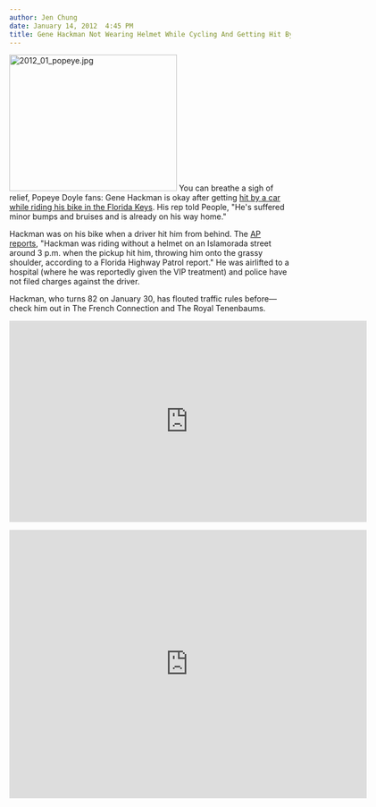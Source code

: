 ```yaml
---
author: Jen Chung
date: January 14, 2012  4:45 PM
title: Gene Hackman Not Wearing Helmet While Cycling And Getting Hit By Car
---
```


<p><span class="mt-enclosure mt-enclosure-image" style="display: inline;"> <img alt="2012_01_popeye.jpg" src="https://web.archive.org/web/20120131184719im_/http://gothamist.com/attachments/jen/2012_01_popeye.jpg" width="300" height="244" class="image-left"> </span>You can breathe a sigh of relief, Popeye Doyle fans: Gene Hackman is okay after getting <a href="https://web.archive.org/web/20120131184719/http://gothamist.com/2012/01/13/gene_hackman_airlifted_to_hospital.php">hit by a car while riding his bike in the Florida Keys</a>. His rep told People, &quot;He&apos;s suffered minor bumps and bruises and is already on his way home.&quot; </p>

<p>Hackman was on his bike when a driver hit him from behind. The <a href="https://web.archive.org/web/20120131184719/http://www.miamiherald.com/2012/01/13/2588502/gene-hackman-injured-while-riding.html">AP reports</a>, &quot;Hackman was riding without a helmet on an Islamorada street around 3 p.m. when the pickup hit him, throwing him onto the grassy shoulder, according to a Florida Highway Patrol report.&quot;  He was airlifted to a hospital (where he was reportedly given the VIP treatment) and police have not filed charges against the driver.</p>

<p>Hackman, who turns 82 on January 30, has flouted traffic rules before&#x2014;check him out in The French Connection and The Royal Tenenbaums.</p>

<p><iframe width="640" height="360" src="https://web.archive.org/web/20120131184719if_/http://www.youtube.com/embed/nP_7ZopT6oM" frameborder="0" allowfullscreen></iframe></p>

<p><iframe width="640" height="480" src="https://web.archive.org/web/20120131184719if_/http://www.youtube.com/embed/ciHMuk0VLmY" frameborder="0" allowfullscreen></iframe></p>